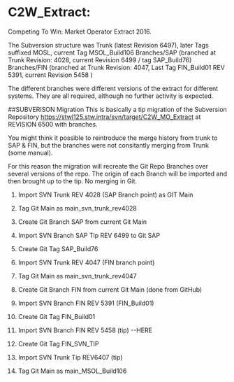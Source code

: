 # C2W_Extract: 
 Competing To Win: Market Operator Extract 2016.
 
The Subversion structure was 
Trunk (latest Revision 6497), later Tags suffixed MOSL, current Tag MSOL_Build106
Branches/SAP (branched at Trunk Revision: 4028, current Revision 6499 / tag SAP_Build76)
Branches/FIN (branched at Trunk Revision: 4047, Last Tag FIN_Build01 REV 5391, current Revision 5458 ) 

The different branches were different versions of the extract for different systems.
They are all required, although no further activity is expected.

##SUBVERISON Migration
This is basically a tip migration of the Subversion Repository https://stwl125.stw.intra/svn/target/C2W_MO_Extract at REVISION 6500
with branches.

You might think it possible to reintroduce the merge history from trunk to SAP & FIN, but the branches were not consitantly merging from Trunk (some manual).

For this reason the migration will recreate the Git Repo Branches over several versions of the repo.
The origin of each Branch will be imported and then brought up to the tip.
No merging in Git.

1. Import SVN Trunk REV 4028 (SAP Branch point) as GIT Main 
2. Tag Git Main as main_svn_trunk_rev4028

3. Create Git Branch SAP from current Git Main
4. Import SVN Branch SAP Tip REV 6499 to Git SAP
5. Create Git Tag SAP_Build76

6. Import SVN Trunk REV 4047 (FIN branch point)
7. Tag Git Main as main_svn_trunk_rev4047
8. Create Git Branch FIN from current Git Main (done from GitHub)

9. Import SVN Branch FIN REV 5391 (FIN_Build01)
10. Create Git Tag FIN_Build01

11. Import SVN Branch FIN REV 5458 (tip)
--HERE
12. Create Git Tag FIN_SVN_TIP


13. Import SVN Trunk Tip REV6407 (tip)
14. Tag Git Main as main_MSOL_Build106
